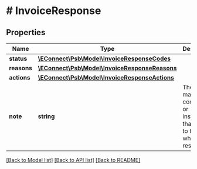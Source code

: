 # # InvoiceResponse

## Properties

Name | Type | Description | Notes
------------ | ------------- | ------------- | -------------
**status** | [**\EConnect\Psb\Model\InvoiceResponseCodes**](InvoiceResponseCodes.md) |  |
**reasons** | [**\EConnect\Psb\Model\InvoiceResponseReasons**](InvoiceResponseReasons.md) |  | [optional]
**actions** | [**\EConnect\Psb\Model\InvoiceResponseActions**](InvoiceResponseActions.md) |  | [optional]
**note** | **string** | The note may give comments or instructions that apply to the whole response. | [optional]

[[Back to Model list]](../../README.md#models) [[Back to API list]](../../README.md#endpoints) [[Back to README]](../../README.md)
